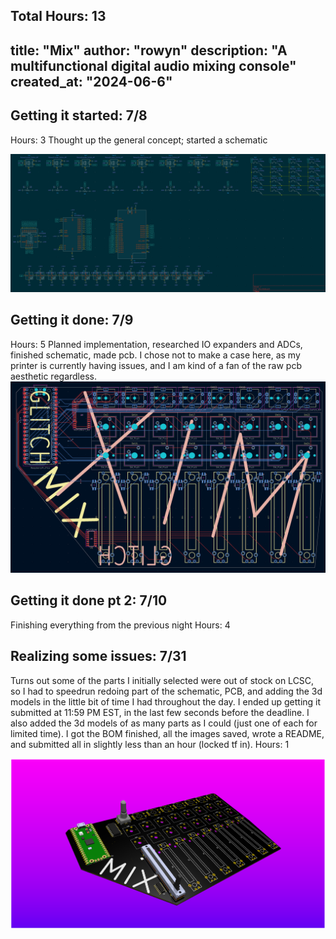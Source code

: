 Total Hours: 13
---
title: "Mix"
author: "rowyn"
description: "A multifunctional digital audio mixing console"
created_at: "2024-06-6"
---

## Getting it started: 7/8
Hours: 3
Thought up the general concept; started a schematic

![](/images/sch.png)

## Getting it done: 7/9
Hours: 5
Planned implementation, researched IO expanders and ADCs, finished schematic, made pcb. I chose not to make a case here, as my printer is currently having issues, and I am kind of a fan of the raw pcb aesthetic regardless.
![](/images/pcb.png)

## Getting it done pt 2: 7/10
Finishing everything from the previous night
Hours: 4

## Realizing some issues: 7/31
Turns out some of the parts I initially selected were out of stock on LCSC, so I had to speedrun redoing part of the schematic, PCB, and adding the 3d models in the little bit of time I had throughout the day. I ended up getting it submitted at 11:59 PM EST, in the last few seconds before the deadline. I also added the 3d models of as many parts as I could (just one of each for limited time). I got the BOM finished, all the images saved, wrote a README, and submitted all in slightly less than an hour (locked tf in).
Hours: 1

![render](images/render.png)

